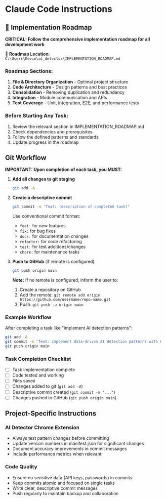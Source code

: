 # Claude Code Instructions

## 🎯 Implementation Roadmap

**CRITICAL: Follow the comprehensive implementation roadmap for all development work**

📍 **Roadmap Location**: `C:\Users\Kevin\ai_detector\IMPLEMENTATION_ROADMAP.md`

### Roadmap Sections:
1. **File & Directory Organization** - Optimal project structure
2. **Code Architecture** - Design patterns and best practices  
3. **Consolidation** - Removing duplication and redundancy
4. **Integration** - Module communication and APIs
5. **Test Coverage** - Unit, integration, E2E, and performance tests

### Before Starting Any Task:
1. Review the relevant section in IMPLEMENTATION_ROADMAP.md
2. Check dependencies and prerequisites
3. Follow the defined patterns and standards
4. Update progress in the roadmap

## Git Workflow

**IMPORTANT: Upon completion of each task, you MUST:**

1. **Add all changes to git staging**
   ```bash
   git add -A
   ```

2. **Create a descriptive commit**
   ```bash
   git commit -m "feat: [description of completed task]"
   ```
   
   Use conventional commit format:
   - `feat:` for new features
   - `fix:` for bug fixes  
   - `docs:` for documentation changes
   - `refactor:` for code refactoring
   - `test:` for test additions/changes
   - `chore:` for maintenance tasks

3. **Push to GitHub** (if remote is configured)
   ```bash
   git push origin main
   ```
   
   **Note:** If no remote is configured, inform the user to:
   1. Create a repository on GitHub
   2. Add the remote: `git remote add origin https://github.com/username/repo-name.git`
   3. Push: `git push -u origin main`

### Example Workflow

After completing a task like "implement AI detection patterns":

```bash
git add -A
git commit -m "feat: implement data-driven AI detection patterns with 89% accuracy"
git push origin main
```

### Task Completion Checklist

- [ ] Task implementation complete
- [ ] Code tested and working
- [ ] Files saved
- [ ] Changes added to git (`git add -A`)
- [ ] Descriptive commit created (`git commit -m "..."`)
- [ ] Changes pushed to GitHub (`git push origin main`)

## Project-Specific Instructions

### AI Detector Chrome Extension

- Always test pattern changes before committing
- Update version numbers in manifest.json for significant changes
- Document accuracy improvements in commit messages
- Include performance metrics when relevant

### Code Quality

- Ensure no sensitive data (API keys, passwords) in commits
- Keep commits atomic and focused on single tasks
- Write clear, descriptive commit messages
- Push regularly to maintain backup and collaboration